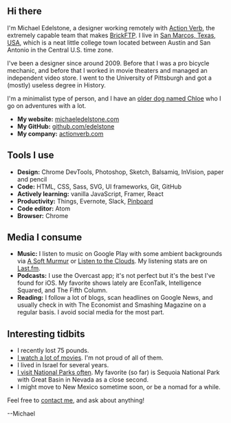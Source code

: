 ## Hi there
I'm Michael Edelstone, a designer working remotely with [Action Verb](http://actionverb.com/), the extremely capable team that makes [BrickFTP](https://brickftp.com). I live in [San Marcos, Texas, USA](https://goo.gl/maps/XV5BuN1iLfM2), which is a neat little college town located between Austin and San Antonio in the Central U.S. time zone.

I've been a designer since around 2009. Before that I was a pro bicycle mechanic, and before that I worked in movie theaters and managed an independent video store. I went to the University of Pittsburgh and got a (mostly) useless degree in History.

I'm a minimalist type of person, and I have an [older dog named Chloe](https://photos.app.goo.gl/dZmnf8guXIF7MCxw1) who I go on adventures with a lot.


- **My website:** [michaeledelstone.com](http://michaeledelstone.com)
- **My GitHub:** [github.com/edelstone](https://github.com/edelstone)
- **My company:** [actionverb.com](https://actionverb.com)

## Tools I use
 - **Design:** Chrome DevTools, Photoshop, Sketch, Balsamiq, InVision, paper and pencil
 - **Code:** HTML, CSS, Sass, SVG, UI frameworks, Git, GitHub
 - **Actively learning:** vanilla JavaScript, Framer, React
 - **Productivity:** Things, Evernote, Slack, [Pinboard](https://pinboard.in/u:tsanzer)
 - **Code editor:** Atom
 - **Browser:** Chrome

## Media I consume
 - **Music:** I listen to music on Google Play with some ambient backgrounds via [A Soft Murmur](http://asoftmurmur.com/) or [Listen to the Clouds](http://listentothe.cloud/). My listening stats are on [Last.fm](http://www.last.fm/user/tsanzer).
 - **Podcasts:** I use the Overcast app; it's not perfect but it's the best I've found for iOS. My favorite shows lately are EconTalk, Intelligence Squared, and The Fifth Column.
 - **Reading:** I follow a lot of blogs, scan headlines on Google News, and usually check in with The Economist and Smashing Magazine on a regular basis. I avoid social media for the most part.

## Interesting tidbits
 - I recently lost 75 pounds.
 - [I watch a lot of movies](http://www.imdb.com/list/ls062779538/?sort=created:desc). I'm not proud of all of them.
 - I lived in Israel for several years.
 - [I visit National Parks often](https://drive.google.com/open?id=18UmsEMmCnD-Nw_pzG3fmYnuURfY&usp=sharing). My favorite (so far) is Sequoia National Park with Great Basin in Nevada as a close second.
 - I might move to New Mexico sometime soon, or be a nomad for a while.

Feel free to [contact me](http://michaeledelstone.com/contact), and ask about anything!

--Michael
